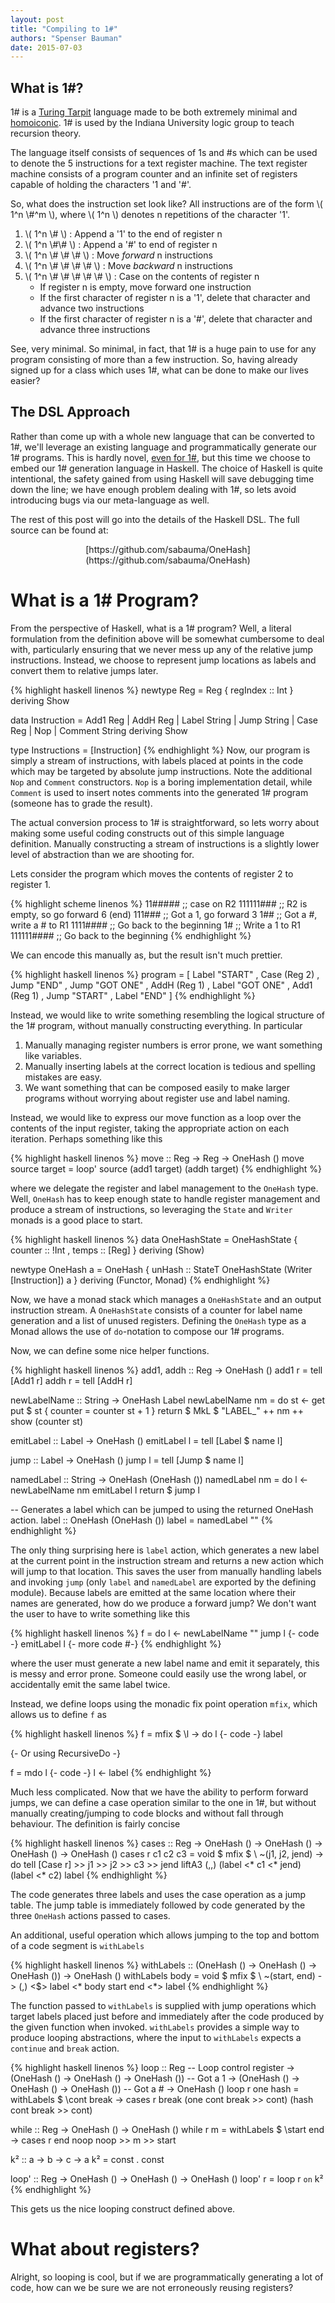```yaml
---
layout: post
title: "Compiling to 1#"
authors: "Spenser Bauman"
date: 2015-07-03
---
```


What is 1#?
-----------

1# is a [Turing Tarpit](https://en.wikipedia.org/wiki/Turing_tarpit) language
made to be both extremely minimal and
[homoiconic](https://en.wikipedia.org/wiki/Homoiconicity).
1# is used by the Indiana University logic group to teach recursion theory.

The language itself consists of sequences of 1s and #s which can be used to
denote the 5 instructions for a text register machine.
The text register machine consists of a program counter and an infinite set of
registers capable of holding the characters '1 and '#'.

So, what does the instruction set look like?
All instructions are of the form \\( 1^n \\#^m \\), where \\( 1^n \\) denotes
n repetitions of the character '1'.

1. \\( 1^n \\# \\) : Append a '1' to the end of register n
2. \\( 1^n \\#\\# \\) : Append a '#' to end of register n
3. \\( 1^n \\# \\# \\# \\) : Move _forward_ n instructions
4. \\( 1^n \\# \\# \\# \\# \\) : Move _backward_ n instructions
5. \\( 1^n \\# \\# \\# \\# \\# \\) : Case on the contents of register n
    - If register n is empty, move forward one instruction
    - If the first character of register n is a '1', delete that character and
      advance two instructions
    - If the first character of register n is a '#', delete that character and
      advance three instructions

See, very minimal. So minimal, in fact, that 1# is a huge pain to use for
any program consisting of more than a few instruction.
So, having already signed up for a class which uses 1#, what can be done to make our
lives easier?

The DSL Approach
----------------

Rather than come up with a whole new language that can be converted to 1#,
we'll leverage an existing language and programmatically generate our 1#
programs.
This is hardly novel, [even for 1#](http://www.indiana.edu/~iulg/trm/), but this
time we choose to embed our 1# generation language in Haskell.
The choice of Haskell is quite intentional, the safety gained from using Haskell
will save debugging time down the line; we have enough problem dealing with 1#,
so lets avoid introducing bugs via our meta-language as well.

The rest of this post will go into the details of the Haskell DSL. The full
source can be found at:

<center>
[https://github.com/sabauma/OneHash](https://github.com/sabauma/OneHash)
</center>

What is a 1# Program?
=====================

From the perspective of Haskell, what is a 1# program?
Well, a literal formulation from the definition above will be somewhat
cumbersome to deal with, particularly ensuring that we never mess up any of the
relative jump instructions.
Instead, we choose to represent jump locations as labels and convert them to
relative jumps later.

{% highlight haskell linenos %}
newtype Reg = Reg { regIndex :: Int }
  deriving Show

data Instruction
  = Add1 Reg
  | AddH Reg
  | Label String
  | Jump String
  | Case Reg
  | Nop
  | Comment String
  deriving Show

type Instructions = [Instruction]
{% endhighlight %}
Now, our program is simply a stream of instructions, with labels placed at
points in the code which may be targeted by absolute jump instructions.
Note the additional `Nop` and `Comment` constructors. `Nop` is a boring
implementation detail, while `Comment` is used to insert notes comments into the
generated 1# program (someone has to grade the result).

The actual conversion process to 1# is straightforward, so lets worry about
making some useful coding constructs out of this simple language definition.
Manually constructing a stream of instructions is a slightly lower level of
abstraction than we are shooting for.

Lets consider the program which moves the contents of register 2 to register 1.

{% highlight scheme linenos %}
11#####     ;; case on R2
111111###   ;;   R2 is empty, so go forward 6 (end)
111###      ;;   Got a 1, go forward 3
1##         ;;   Got a #, write a # to R1
1111####    ;; Go back to the beginning
1#          ;; Write a 1 to R1
111111####  ;; Go back to the beginning
{% endhighlight %}

We can encode this manually as, but the result isn't much prettier.

{% highlight haskell linenos %}
program = [ Label "START"
          , Case (Reg 2)
          , Jump "END"
          , Jump "GOT ONE"
          , AddH (Reg 1)
          , Label "GOT ONE"
          , Add1 (Reg 1)
          , Jump "START"
          , Label "END" ]
{% endhighlight %}

Instead, we would like to write something resembling the logical structure of
the 1# program, without manually constructing everything.
In particular

1. Manually managing register numbers is error prone, we want something like
   variables.
2. Manually inserting labels at the correct location is tedious and spelling
   mistakes are easy.
3. We want something that can be composed easily to make larger programs without
   worrying about register use and label naming.

Instead, we would like to express our move function as a loop over the contents
of the input register, taking the appropriate action on each iteration.
Perhaps something like this

{% highlight haskell linenos %}
move :: Reg -> Reg -> OneHash ()
move source target = loop' source (add1 target) (addh target)
{% endhighlight %}

where we delegate the register and label management to the `OneHash` type.
Well, `OneHash` has to keep enough state to handle register management and
produce a stream of instructions, so leveraging the `State` and `Writer` monads
is a good place to start.

{% highlight haskell linenos %}
data OneHashState = OneHashState
  { counter :: !Int
  , temps   :: [Reg]
  } deriving (Show)

newtype OneHash a = OneHash { unHash :: StateT OneHashState (Writer [Instruction]) a }
  deriving (Functor, Monad)
{% endhighlight %}

Now, we have a monad stack which manages a `OneHashState` and an output
instruction stream.
A `OneHashState` consists of a counter for label name generation and a list of
unused registers.
Defining the `OneHash` type as a Monad allows the use of `do`-notation to
compose our 1# programs.

Now, we can define some nice helper functions.

{% highlight haskell linenos %}
add1, addh :: Reg -> OneHash ()
add1 r = tell [Add1 r]
addh r = tell [AddH r]

newLabelName :: String -> OneHash Label
newLabelName nm = do
  st <- get
  put $ st { counter = counter st + 1 }
  return $ MkL $ "LABEL_" ++ nm ++ show (counter st)

emitLabel :: Label -> OneHash ()
emitLabel l = tell [Label $ name l]

jump :: Label -> OneHash ()
jump l = tell [Jump $ name l]

namedLabel :: String -> OneHash (OneHash ())
namedLabel nm = do
  l <- newLabelName nm
  emitLabel l
  return $ jump l

-- Generates a label which can be jumped to using the returned OneHash action.
label :: OneHash (OneHash ())
label = namedLabel ""
{% endhighlight %}

The only thing surprising here is `label` action, which generates a new label at
the current point in the instruction stream and returns a new action which will
jump to that location.
This saves the user from manually handling labels and invoking `jump` (only
`label` and `namedLabel` are exported by the defining module).
Because labels are emitted at the same location where their names are generated,
how do we produce a forward jump?
We don't want the user to have to write something like this

{% highlight haskell linenos %}
f = do
  l <- newLabelName ""
  jump l
  {- code -}
  emitLabel l
  {- more code #-}
{% endhighlight %}

where the user must generate a new label name and emit it separately, this is
messy and error prone.
Someone could easily use the wrong label, or accidentally emit the same label
twice.

Instead, we define loops using the monadic fix point operation `mfix`, which
allows us to define `f` as

{% highlight haskell linenos %}
f = mfix $ \l -> do
  l
  {- code -}
  label

{- Or using RecursiveDo -}

f = mdo
  l
  {- code -}
  l <- label
{% endhighlight %}

Much less complicated.
Now that we have the ability to perform forward jumps, we can define a case
operation similar to the one in 1#, but without manually creating/jumping to
code blocks and without fall through behaviour.
The definition is fairly concise

{% highlight haskell linenos %}
cases :: Reg -> OneHash () -> OneHash () -> OneHash () -> OneHash ()
cases r c1 c2 c3 = void $ mfix $ \ ~(j1, j2, jend) -> do
  tell [Case r] >> j1 >> j2 >> c3 >> jend
  liftA3 (,,) (label <* c1 <* jend) (label <* c2) label
{% endhighlight %}

The code generates three labels and uses the case operation as a jump table.
The jump table is immediately followed by code generated by the three `OneHash`
actions passed to cases.

An additional, useful operation which allows jumping to the top and bottom of
a code segment is `withLabels`

{% highlight haskell linenos %}
withLabels :: (OneHash () -> OneHash () -> OneHash ()) -> OneHash ()
withLabels body = void $ mfix $ \ ~(start, end) ->
  (,) <$> label <* body start end <*> label
{% endhighlight %}

The function passed to `withLabels` is supplied with jump operations which
target labels placed just before and immediately after the code produced by
the given function when invoked.
`withLabels` provides a simple way to produce looping abstractions, where the
input to `withLabels` expects a `continue` and `break` action.

{% highlight haskell linenos %}
loop :: Reg                                      -- Loop control register
     -> (OneHash () -> OneHash () -> OneHash ()) -- Got a 1
     -> (OneHash () -> OneHash () -> OneHash ()) -- Got a #
     -> OneHash ()
loop r one hash = withLabels $ \cont break ->
  cases r break (one cont break >> cont) (hash cont break >> cont)

while :: Reg -> OneHash () -> OneHash ()
while r m = withLabels $ \start end -> cases r end noop noop >> m >> start

k² :: a -> b -> c -> a
k² = const . const

loop' :: Reg -> OneHash () -> OneHash () -> OneHash ()
loop' r = loop r `on` k²
{% endhighlight %}

This gets us the nice looping construct defined above.

What about registers?
=====================

Alright, so looping is cool, but if we are programmatically generating a lot of
code, how can we be sure we are not erroneously reusing registers?


